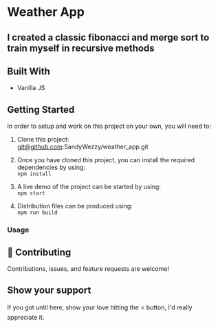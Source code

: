 # Weather App

## I created a classic fibonacci and merge sort to train myself in recursive methods

## Built With

- Vanilla JS

## Getting Started

In order to setup and work on this project on your own, you will need to:

1. Clone this project:  
   git@github.com:SandyWezzy/weather_app.git

2. Once you have cloned this project, you can install the required dependencies by using:  
   `npm install`

3. A live demo of the project can be started by using:  
   `npm start`

4. Distribution files can be produced using:  
   `npm run build`

### Usage

## 🤝 Contributing

Contributions, issues, and feature requests are welcome!

## Show your support

If you got until here, show your love hitting the ⭐️ button, I'd really appreciate it.
